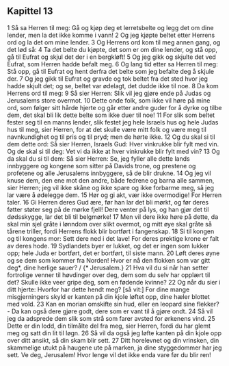 ## Kapittel 13

1 Så sa Herren til meg: Gå og kjøp deg et lerretsbelte og legg det om dine lender, men la det ikke komme i vann!
2 Og jeg kjøpte beltet etter Herrens ord og la det om mine lender.
3 Og Herrens ord kom til meg annen gang, og det lød så:
4 Ta det belte du kjøpte, det som er om dine lender, og stå opp, gå til Eufrat og skjul det der i en bergkløft!
5 Og jeg gikk og skjulte det ved Eufrat, som Herren hadde befalt meg.
6 Og lang tid etter sa Herren til meg: Stå opp, gå til Eufrat og hent derfra det belte som jeg befalte deg å skjule der.
7 Og jeg gikk til Eufrat og gravde og tok beltet fra det sted hvor jeg hadde skjult det; og se, beltet var ødelagt, det dudde ikke til noe.
8 Da kom Herrens ord til meg:
9 Så sier Herren: Slik vil jeg gjøre ende på Judas og Jerusalems store overmot.
10 Dette onde folk, som ikke vil høre på mine ord, som følger sitt hårde hjerte og går etter andre guder for å dyrke og tilbe dem, det skal bli lik dette belte som ikke duer til noe!
11 For slik som beltet fester seg til en manns lender, slik festet jeg hele Israels hus og hele Judas hus til meg, sier Herren, for at det skulle være mitt folk og være meg til navnkundighet og til pris og til pryd; men de hørte ikke.
12 Og du skal si til dem dette ord: Så sier Herren, Israels Gud: Hver vinkrukke blir fylt med vin. Og de skal si til deg: Vet vi da ikke at hver vinkrukke blir fylt med vin?
13 Og da skal du si til dem: Så sier Herren: Se, jeg fyller alle dette lands innbyggere og kongene som sitter på Davids trone, og prestene og profetene og alle Jerusalems innbyggere, så de blir drukne.
14 Og jeg vil knuse dem, den ene mot den andre, både fedrene og barna alle sammen, sier Herren; jeg vil ikke skåne og ikke spare og ikke forbarme meg, så jeg lar være å ødelegge dem.
15 Hør og gi akt, vær ikke overmodige! For Herren taler.
16 Gi Herren deres Gud ære, før han lar det bli mørkt, og før deres føtter støter seg på de mørke fjell! Dere venter på lys, og han gjør det til dødsskygge, lar det bli til belgmørke!
17 Men vil dere ikke høre på dette, da skal min sjel gråte i lønndom over slikt overmot, og mitt øye skal gråte så tårene triller, fordi Herrens flokk blir bortført i fangenskap.
18 Si til kongen og til kongens mor: Sett dere ned i det lave! For deres prektige krone er falt av deres hode.
19 Sydlandets byer er lukket, og det er ingen som lukker opp; hele Juda er bortført, det er bortført, til siste mann.
20 Løft deres øyne og se dem som kommer fra Norden! Hvor er nå den flokken som var gitt deg*, dine herlige sauer? / {* Jerusalem.}
21 Hva vil du si når han setter fortrolige venner til høvdinger over deg, dem som du selv har opplært til det? Skulle ikke veer gripe deg, som en fødende kvinne?
22 Og når du sier i ditt hjerte: Hvorfor har dette hendt meg? [så vit:] For dine mange misgjerningers skyld er kanten på din kjole løftet opp, dine hæler blottet med vold.
23 Kan en morian omskifte sin hud, eller en leopard sine flekker? - Da kan også dere gjøre godt, dere som er vant til å gjøre ondt.
24 Så vil jeg da adsprede dem slik som strå som farer avsted for ørkenens vind.
25 Dette er din lodd, din tilmålte del fra meg, sier Herren, fordi du har glemt meg og satt din lit til løgn.
26 Så vil da også jeg løfte kanten på din kjole opp over ditt ansikt, så din skam blir sett.
27 Ditt horelevnet og din vrinsken, din skammelige utukt på haugene ute på marken, ja dine styggedommer har jeg sett. Ve deg, Jerusalem! Hvor lenge vil det ikke enda vare før du blir ren!
